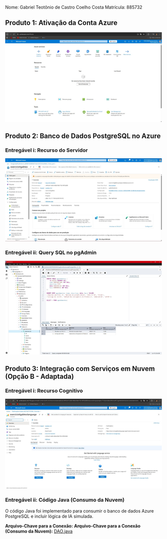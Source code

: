 Nome: Gabriel Teotônio de Castro Coelho Costa
Matrícula: 885732

## Produto 1: Ativação da Conta Azure

![Ativação Azure](imagens/p1.jpg)

## Produto 2: Banco de Dados PostgreSQL no Azure

### Entregável i: Recurso do Servidor

![Visão Geral do Servidor Azure PostgreSQL](imagens/p2i.jpg)

### Entregável ii: Query SQL no pgAdmin

![Resultado da Query SELECT no pgAdmin](imagens/p2ii.jpg)

## Produto 3: Integração com Serviços em Nuvem (Opção B - Adaptada)

### Entregável i: Recurso Cognitivo 

![Resultado da Azure Language](imagens/p3i.jpg)

### Entregável ii: Código Java (Consumo da Nuvem)

O código Java foi implementado para consumir o banco de dados Azure PostgreSQL e incluir lógica de IA simulada.

**Arquivo-Chave para a Conexão:** **Arquivo-Chave para a Conexão (Consumo da Nuvem):** [DAO.java](src/main/java/dao/DAO.java)

